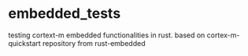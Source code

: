 # embedded_tests
testing cortext-m embedded functionalities in rust. based on cortex-m-quickstart repository from rust-embedded
